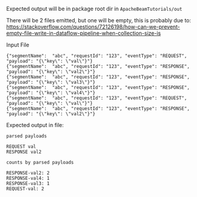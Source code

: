 Expected output will be in package root dir in `ApacheBeamTutorials/out`

There will be 2 files emitted, but one will be empty, this is probably due to: https://stackoverflow.com/questions/72126198/how-can-we-prevent-empty-file-write-in-dataflow-pipeline-when-collection-size-is

Input File

```
{"segmentName":  "abc", "requestId": "123", "eventType": "REQUEST", "payload": "{\"key\": \"val\"}"}
{"segmentName":  "abc", "requestId": "123", "eventType": "RESPONSE", "payload": "{\"key\": \"val2\"}"}
{"segmentName":  "abc", "requestId": "123", "eventType": "RESPONSE", "payload": "{\"key\": \"val3\"}"}
{"segmentName":  "abc", "requestId": "123", "eventType": "RESPONSE", "payload": "{\"key\": \"val4\"}"}
{"segmentName":  "abc", "requestId": "123", "eventType": "REQUEST", "payload": "{\"key\": \"val\"}"}
{"segmentName":  "abc", "requestId": "123", "eventType": "RESPONSE", "payload": "{\"key\": \"val2\"}"}

```

Expected output in file: 

`parsed payloads`
```
REQUEST val
RESPONSE val2
```

`counts by parsed payloads`
```
RESPONSE-val2: 2
RESPONSE-val4: 1
RESPONSE-val3: 1
REQUEST-val: 2
```
